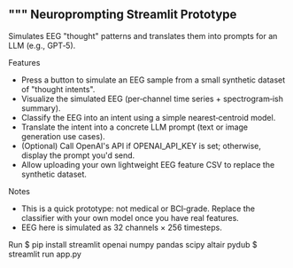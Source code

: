 """
Neuroprompting Streamlit Prototype
---------------------------------
Simulates EEG "thought" patterns and translates them into prompts for an LLM (e.g., GPT‑5).

Features
- Press a button to simulate an EEG sample from a small synthetic dataset of "thought intents".
- Visualize the simulated EEG (per‑channel time series + spectrogram‑ish summary).
- Classify the EEG into an intent using a simple nearest‑centroid model.
- Translate the intent into a concrete LLM prompt (text or image generation use cases).
- (Optional) Call OpenAI's API if OPENAI_API_KEY is set; otherwise, display the prompt you'd send.
- Allow uploading your own lightweight EEG feature CSV to replace the synthetic dataset.

Notes
- This is a quick prototype: not medical or BCI‑grade. Replace the classifier with your own model once you have real features.
- EEG here is simulated as 32 channels × 256 timesteps.

Run
$ pip install streamlit openai numpy pandas scipy altair pydub
$ streamlit run app.py